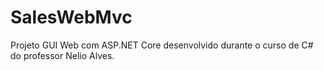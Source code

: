# SalesWebMvc
Projeto GUI Web com ASP.NET Core desenvolvido durante o curso de C# do professor Nelio Alves.


